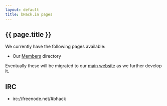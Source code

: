 ```yaml
---
layout: default
title: bHack.in pages
---
```


## <i class="fa fa-heart"></i> <i class="fa fa-angle-right"></i> {{ page.title }}

We currently have the following pages available:

* Our [Members](/members/) directory

Eventually these will be migrated to our [main website](http://bhack.in) as we further develop it.

## <i class="fa fa-comments"></i> <i class="fa fa-angle-right"></i> IRC

* irc://freenode.net/#bhack
